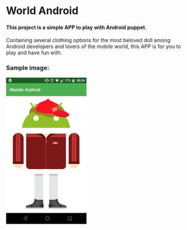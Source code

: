 # World Android

#### This project is a simple APP to play with Android puppet.

Containing several clothing options for the most beloved doll among Android developers and lovers of the mobile world, this APP is for you to play and have fun with.

### Sample image:

<img src="https://github.com/scmfaria/worldandroid/blob/master/screen.png" width="220" height="400"/>
